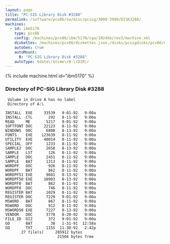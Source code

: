 ```yaml
---
layout: page
title: "PC-SIG Library Disk #3288"
permalink: /software/pcx86/sw/misc/pcsig/3000-3999/DISK3288/
machines:
  - id: ibm5170
    type: pcx86
    config: /machines/pcx86/ibm/5170/cga/1024kb/rev3/machine.xml
    diskettes: /machines/pcx86/diskettes.json,/disks/pcsigdisks/pcx86/diskettes.json
    autoGen: true
    autoMount:
      B: "PC-SIG Library Disk #3288"
    autoType: $date\r$time\rB:\rDIR\r
---
```


{% include machine.html id="ibm5170" %}

### Directory of PC-SIG Library Disk #3288

     Volume in drive A has no label
     Directory of A:\

    INSTALL  EXE     33539   9-01-92   9:00a
    INSTALL  CTL       292   8-11-92   9:00a
    READ     ME       5217   9-01-92   9:00a
    SOFTFONT DOC     22123   8-11-92   9:00a
    WINDOWS  DOC      6800   8-13-92   9:00a
    FONTS    EXE    123639   8-11-92   9:00a
    UTILITY  EXE     40014   8-11-92   9:00a
    SPECIAL  OFF      1233   8-11-92   9:00a
    SAMPLE2  DOC      2658   8-13-92   9:00a
    SAMPLE   LST       126   8-11-92   9:00a
    SAMPLE   DOC      2451   8-11-92   9:00a
    SAMPLE   BAT      1313   8-11-92   9:00a
    WORDPF   DOC       926   8-11-92   9:00a
    WORDPF   BAT       862   8-11-92   9:00a
    WORDPF51 EXE      9601   8-13-92   9:00a
    WORDPF50 EXE     10903   8-13-92   9:00a
    WORDPF0  BAT       862   8-11-92   9:00a
    WORDPF0  DOC       746   8-11-92   9:00a
    REGISTER BAT      1029   8-11-92   9:00a
    REGISTER DOC      7229   9-01-92   9:00a
    MSWORD   BAT       867   8-11-92   9:00a
    MSWORD   DOC       912   8-11-92   9:00a
    MSWORD50 EXE      7227   8-13-92   9:00a
    VENDOR   DOC      3778   8-20-92   9:00a
    FILE_ID  DIZ       372   9-01-92   9:00a
    GO       BAT        38   1-31-91  12:58a
    GO       TXT      1155  11-30-92   2:42p
           27 file(s)     285912 bytes
                           21504 bytes free
